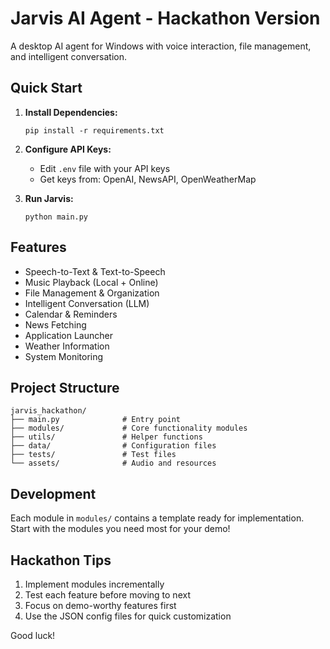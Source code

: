 # Jarvis AI Agent - Hackathon Version

A desktop AI agent for Windows with voice interaction, file management, and intelligent conversation.

## Quick Start

1. **Install Dependencies:**
   ```
   pip install -r requirements.txt
   ```

2. **Configure API Keys:**
   - Edit `.env` file with your API keys
   - Get keys from: OpenAI, NewsAPI, OpenWeatherMap

3. **Run Jarvis:**
   ```
   python main.py
   ```

## Features

- Speech-to-Text & Text-to-Speech
- Music Playback (Local + Online)
- File Management & Organization
- Intelligent Conversation (LLM)
- Calendar & Reminders
- News Fetching
- Application Launcher
- Weather Information
- System Monitoring

## Project Structure

```
jarvis_hackathon/
├── main.py              # Entry point
├── modules/             # Core functionality modules
├── utils/               # Helper functions
├── data/                # Configuration files
├── tests/               # Test files
└── assets/              # Audio and resources
```

## Development

Each module in `modules/` contains a template ready for implementation.
Start with the modules you need most for your demo!

## Hackathon Tips

1. Implement modules incrementally
2. Test each feature before moving to next
3. Focus on demo-worthy features first
4. Use the JSON config files for quick customization

Good luck!
